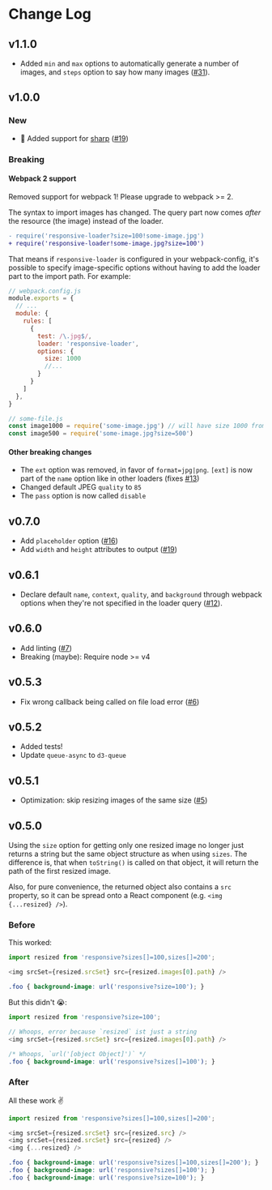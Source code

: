 # Change Log

## v1.1.0

 - Added `min` and `max` options to automatically generate a number of images, and `steps` option to say how many images ([#31](https://github.com/herrstucki/responsive-loader/pull/31)).

## v1.0.0

### New

- 🚀 Added support for [sharp](https://github.com/lovell/sharp) ([#19](https://github.com/herrstucki/responsive-loader/pull/29))

### Breaking

#### Webpack 2 support

Removed support for webpack 1! Please upgrade to webpack >= 2.

The syntax to import images has changed. The query part now comes _after_ the resource (the image) instead of the loader.

```diff
- require('responsive-loader?size=100!some-image.jpg')
+ require('responsive-loader!some-image.jpg?size=100')
```

That means if `responsive-loader` is configured in your webpack-config, it's possible to specify image-specific options without having to add the loader part to the import path. For example:

```js
// webpack.config.js
module.exports = {
  // ...
  module: {
    rules: [
      {
        test: /\.jpg$/,
        loader: 'responsive-loader',
        options: {
          size: 1000
          //...
        }
      }
    ]
  },
}

// some-file.js
const image1000 = require('some-image.jpg') // will have size 1000 from the config
const image500 = require('some-image.jpg?size=500')
```

#### Other breaking changes

- The `ext` option was removed, in favor of `format=jpg|png`. `[ext]` is now part of the `name` option like in other loaders (fixes [#13](https://github.com/herrstucki/responsive-loader/issues/13))
- Changed default JPEG `quality` to `85`
- The `pass` option is now called `disable`

## v0.7.0

- Add `placeholder` option ([#16](https://github.com/herrstucki/responsive-loader/pull/16))
- Add `width` and `height` attributes to output ([#19](https://github.com/herrstucki/responsive-loader/pull/19))

## v0.6.1

- Declare default `name`, `context`, `quality`, and `background` through webpack options when they're not specified in the loader query ([#12](https://github.com/herrstucki/responsive-loader/pull/12)).

## v0.6.0

- Add linting ([#7](https://github.com/herrstucki/responsive-loader/pull/7))
- Breaking (maybe): Require node >= v4

## v0.5.3

- Fix wrong callback being called on file load error ([#6](https://github.com/herrstucki/responsive-loader/pull/6))

## v0.5.2

- Added tests!
- Update `queue-async` to `d3-queue`

## v0.5.1

- Optimization: skip resizing images of the same size ([#5](https://github.com/herrstucki/responsive-loader/pull/5))

## v0.5.0

Using the `size` option for getting only one resized image no longer just returns a string but the same object structure as when using `sizes`. The difference is, that when `toString()` is called on that object, it will return the path of the first resized image.

Also, for pure convenience, the returned object also contains a `src` property, so it can be spread onto a React component (e.g. `<img {...resized} />`).

### Before

This worked:

```js
import resized from 'responsive?sizes[]=100,sizes[]=200';

<img srcSet={resized.srcSet} src={resized.images[0].path} />
```

```css
.foo { background-image: url('responsive?size=100'); }
```

But this didn't :sob::

```js
import resized from 'responsive?size=100';

// Whoops, error because `resized` ist just a string
<img srcSet={resized.srcSet} src={resized.images[0].path} />
```

```css
/* Whoops, `url('[object Object]')` */
.foo { background-image: url('responsive?sizes[]=100'); }
```

### After

All these work :v:

```js
import resized from 'responsive?sizes[]=100,sizes[]=200';

<img srcSet={resized.srcSet} src={resized.src} />
<img srcSet={resized.srcSet} src={resized} />
<img {...resized} />
```

```css
.foo { background-image: url('responsive?sizes[]=100,sizes[]=200'); }
.foo { background-image: url('responsive?sizes[]=100'); }
.foo { background-image: url('responsive?size=100'); }
```
